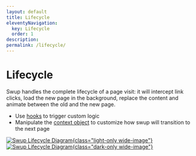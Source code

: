 ```yaml
---
layout: default
title: Lifecycle
eleventyNavigation:
  key: Lifecycle
  order: 1
description:
permalink: /lifecycle/
---
```


# Lifecycle

Swup handles the complete lifecycle of a page visit: it will intercept link clicks, load the new
page in the background, replace the content and animate between the old and the new page.

- Use [hooks](/hooks/) to trigger custom logic
- Manipulate the [context object](/context/) to customize how swup will transition to the next page

[![Swup Lifecycle Diagram](/assets/images/swup-lifecycle.svg){class="light-only wide-image"}](/assets/images/swup-lifecycle.svg)
[![Swup Lifecycle Diagram](/assets/images/swup-lifecycle-dark.svg){class="dark-only wide-image"}](/assets/images/swup-lifecycle.svg)
